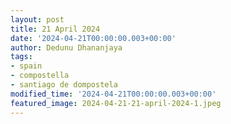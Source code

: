 ```yaml
---
layout: post
title: 21 April 2024
date: '2024-04-21T00:00:00.003+00:00'
author: Dedunu Dhananjaya
tags:
- spain
- compostella
- santiago de dompostela 
modified_time: '2024-04-21T00:00:00.003+00:00'
featured_image: 2024-04-21-21-april-2024-1.jpeg
---
```

